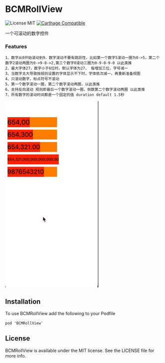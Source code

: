 # BCMRollView

![License MIT](https://img.shields.io/github/license/mashape/apistatus.svg?maxAge=2592000)
[![Carthage Compatible](https://img.shields.io/badge/Carthage-compatible-4BC51D.svg?style=flat)](https://github.com/Carthage/Carthage)

一个可滚动的数字控件

### Features
``` 
1、数字从0开始滚动到9，数字滚动不要有跳跃性，比如第一个数字5滚动一圈为0->5，第二个数字2滚动两圈为0->9-0->2,第三个数字0滚动三圈为0-9-0-9-0 以此类推
2、最大字体27，数字小于6位时，默认字体为27， 每增加三位，字号减一
3、当数字太大导致按规则设置的字体显示不下时，字体依次减一，再重新准备视图
4、只滚动数字，标点符号不滚动
5、第一个数字滚动一圈，第二个数字滚动两圈，以此类推
6、支持反向滚动 规则即最后一个数字滚动一圈，倒数第二个数字滚动两圈 以此类推
7、所有数字的滚动时间都是一个固定的值 duration default 1.5秒
```
![BCMRollView.gif](https://github.com/sleepsheep/BCMRollView/blob/master/BCMRollView.gif
)
## Installation

To use BCMRollView add the following to your Podfile

    pod 'BCMRollView'
    
## License

BCMRollView is available under the MIT license. See the LICENSE file for more info.
